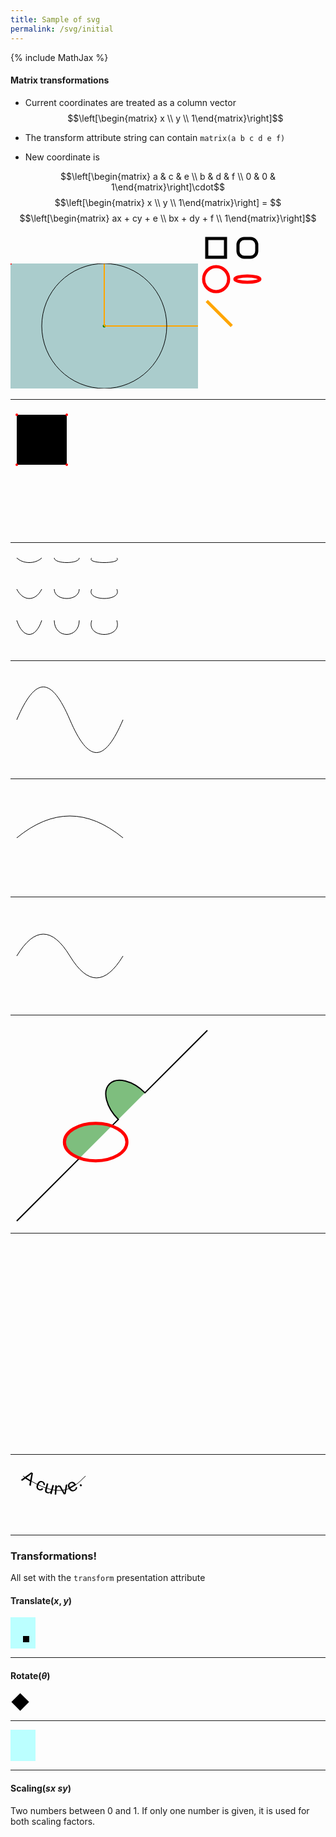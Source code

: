 ```yaml
---
title: Sample of svg
permalink: /svg/initial
---
```

{% include MathJax %}


#### Matrix transformations
* Current coordinates are treated as a column vector $$\left[\begin{matrix} x \\ y \\ 1\end{matrix}\right]$$

* The transform attribute string can contain `matrix(a b c d e f)`

* New coordinate is
<!-- $$\begin{equation}$$ -->
$$\left[\begin{matrix} a & c & e \\ b & d & f \\ 0 & 0 & 1\end{matrix}\right]\cdot$$
$$\left[\begin{matrix} x \\ y \\ 1\end{matrix}\right] = $$
$$\left[\begin{matrix} ax + cy + e \\ bx + dy + f \\ 1\end{matrix}\right]$$
<!-- $$\end{equation}$$ -->


<!-- Do not use xlink; Do not use DTD -->
<!-- <svg xmlns="http://www.w3.org/2000/svg" xmlns:ev="http://www.w3.org/2001/xml-events"> -->
<!--                a x's effect on x              -->
<!--                b x's effect on y              -->
<!--                c y's effect on x              -->
<!--                d y's effect on y              -->
<!--                e constant effect on x         -->
<!--                f constant effect on y         -->



<svg width="300" height="200" style="background-color:#acc;">
    <circle cx="0" cy="0" r="2" fill="red" />
    <g fill="white" stroke="green" transform="matrix(1 0 0 1 150 100) matrix(1 0 0 -1 0 0)">
        <circle cx="0" cy="0" r="2" fill="green" />
        <line x1="0" x2="150" y1="0" y2="0" stroke="orange" stroke-width="2"/>
        <line x1="0" x2="0" y1="0" y2="100" stroke="orange" stroke-width="2"/>
        <circle cx="0" cy="0" r="100" fill="none" stroke="black"/>
    </g>
</svg>


<!-- <svg version="1.1" width="300" height="200" xmlns="http://www.w3.org/2000/svg"> -->
<!--   <rect width="100%" height="100%" fill="#404040" /> -->
<!--   <circle cx="150" cy="100" r="80" fill="green" /> -->
<!--   <text x="150" y="125" font-size="60" text-anchor="middle" fill="white">SVG</text> -->
<!--   <rect x="0" y="0" width="100" height="100" /> -->
<!-- </svg> -->
<!-- <div style="padding:32"><hr></div> -->

<!-- <svg version="1.1" width="100" height="100" xmlns="http://www.w3.org/2000/svg"> -->
<!--   <rect width="100%" height="100%" fill="#404040" /> -->
<!-- </svg> -->


<svg width="200" height="250" version="2" xmlns="http://www.w3.org/2000/svg">
  <!-- rect -->
  <rect x="10" y="10" width="30" height="30" fill="transparent" stroke="black" stroke-width="5"/>
  <rect x="60" y="10" rx="10" ry="10" width="30" height="30" fill="transparent" stroke="black" stroke-width="5"/>

  <!-- circle -->
  <circle cx="25" cy="75" r="20" fill="transparent" stroke="red" stroke-width="5"/>

  <!-- ellipse -->
  <ellipse cx="75" cy="75" rx="20" ry="5" fill="transparent" stroke="red" stroke-width="5"/>

  <!-- line -->
  <line x1="10" x2="50" y1="110" y2="150" stroke="orange" stroke-width="5"/>

  <!-- polyline -->
  <polyline
      points="60 110 65 120 70 115 75 130 80 125 85 140 90 135 95 150 100 145"
      fill="transparent" stroke="orange" stroke-width="5"
  />

  <!-- polygon -->
  <polygon points="50 160 55 180 70 180 60 190 65 205 50 195 35 205 40 190 30 180 45 180"
      fill="transparent" stroke="green" stroke-width="5"/>

  <!-- path -->
  <path d="M20,230 Q40,205 50,230 T90,230" fill="none" stroke="blue" stroke-width="5"/>
</svg>


<hr>


<svg width="200" height="200" xmlns="http://www.w3.org/2000/svg">
  <!-- M moves the path to desired point -->
  <!-- m moves relative current location -->
  <!-- L line to -->
  <!-- l relative line to -->
  <!-- H draws a horizontal line -->
  <!-- V drawas a vertical line -->

  <path d="M 10 10 H 90 V 90 H 10 L 10 10"/>

  <!-- Use Z to close the path by "line to" starting point -->
  <!-- <path d="M 10 10 H 90 V 90 H 10 Z" fill="transparent" stroke="black"/> -->

  <!-- Points -->
  <circle cx="10" cy="10" r="2" fill="red"/>
  <circle cx="90" cy="90" r="2" fill="red"/>
  <circle cx="90" cy="10" r="2" fill="red"/>
  <circle cx="10" cy="90" r="2" fill="red"/>
</svg>


<hr>


<!-- Two types of bezier curves: -->
<!-- Cubic and Quadratic -->

<svg width="190" height="160" xmlns="http://www.w3.org/2000/svg">
  <!-- Cubic C/c -->
  <!-- C x1 y1, x2 y2, x y -->
  <!-- (or) -->
  <!-- c dx1 dy1, dx2 dy2, dx dy -->

  <path d="M 10 10 C 20 20, 40 20, 50 10" stroke="black" fill="transparent"/>
  <path d="M 70 10 C 70 20, 110 20, 110 10" stroke="black" fill="transparent"/>
  <path d="M 130 10 C 120 20, 180 20, 170 10" stroke="black" fill="transparent"/>
  <path d="M 10 60 C 20 80, 40 80, 50 60" stroke="black" fill="transparent"/>
  <path d="M 70 60 C 70 80, 110 80, 110 60" stroke="black" fill="transparent"/>
  <path d="M 130 60 C 120 80, 180 80, 170 60" stroke="black" fill="transparent"/>
  <path d="M 10 110 C 20 140, 40 140, 50 110" stroke="black" fill="transparent"/>
  <path d="M 70 110 C 70 140, 110 140, 110 110" stroke="black" fill="transparent"/>
  <path d="M 130 110 C 120 140, 180 140, 170 110" stroke="black" fill="transparent"/>
</svg>


<hr>


<svg width="190" height="160" xmlns="http://www.w3.org/2000/svg">
  <!-- Smooth shapes are created by stringing together several cubic -->
  <!-- beziers with S/s -->
  <!-- S x2 y2, x y -->
  <!-- (or) -->
  <!-- s dx2 dy2, dx dy -->
  <!-- Example: -->
  <path d="M 10 80 C 40 10, 65 10, 95 80 S 150 150, 180 80" stroke="black" fill="transparent"/>
</svg>


<hr>


<svg width="190" height="160" xmlns="http://www.w3.org/2000/svg">
  <!-- Quadratic Q -->
  <!-- Q, requires two points, a control point and an end point -->
  <!-- The control point determines the slope at the start point and -->
  <!-- the endpoint -->
  <!-- With q both points are relative to the implicit start point -->
  <path d="M 10 80 Q 95 10 180 80" stroke="black" fill="transparent"/>
</svg>


<hr>


<svg width="190" height="160" xmlns="http://www.w3.org/2000/svg">
  <!-- As with the cubic Bézier curve, there is a shortcut for stringing -->
  <!-- together multiple quadratic Béziers, called with T. -->
  <!-- T x y -->
  <!-- (or) -->
  <!-- t dx dy -->
  <path d="M 10 80 Q 52.5 10, 95 80 T 180 80" stroke="black" fill="transparent"/>
</svg>



<hr>


<svg width="320" height="320" xmlns="http://www.w3.org/2000/svg">
  <!-- Arcs -->
  <!-- A rx ry x-axis-rotation large-arc-flag sweep-flag x y -->
  <!-- a rx ry x-axis-rotation large-arc-flag sweep-flag dx dy -->
  <!-- x-axis-rotation positive is clockwise -->
  <path
      d="
          M 10 315
          L 110 215
          A 30 50 -90 0 1 162.55 162.45
          L 172.55 152.45
          A 30 50 -45 0 1 215.1 109.9
          L 315 10
      "
      stroke="black"
      stroke-width="2"
      fill="green"
      fill-opacity="0.5"
  />
  <ellipse cx="136.275" cy="188.725" rx="50" ry="30" stroke="red" stroke-width="5" fill="transparent" />
</svg>


<hr>


<svg width="325" height="325" xmlns="http://www.w3.org/2000/svg">

  <!-- large-arc-flag: 0 == smaller arc, 1 == large arc -->
  <!-- Sweep: 0 == counter-clockwise, 1 == clockwise -->
  <!--     A rx ry x-axis-rotation large-arc-flag sweep-flag x   y -->
  <path d="M 80 80
           A 45 45, 0,             0,             0,         125 125
           L 125 80 Z" fill="green"/>
  <path d="M 230 80
           A 45 45, 0,             1,             0,         275 125
           L 275 80 Z" fill="red"/>
  <path d="M 80 230
           A 45 45, 0,             0,             1,         125 275
           L 125 230 Z" fill="purple"/>
  <path d="M 230 230
           A 45 45, 0,             1,             1,         275 275
           L 275 230 Z" fill="blue"/>
</svg>


<hr>


<svg width="200" height="100" xmlns="http://www.w3.org/2000/svg">
  <path id="my_path" d="M 20,20 C 80,60 100,40 120,20" fill="transparent" stroke="black"/>
  <text>
    <textPath xmlns:xlink="http://www.w3.org/1999/xlink" xlink:href="#my_path">
      A curve.
    </textPath>
  </text>
  <!-- dominant-baseline can be auto, middle or hanging -->
  <style>
    <![CDATA[
      text{
        dominant-baseline: middle;
        font: 28px Verdana, Helvetica, Arial, sans-serif;
      }
    ]]>
  </style>
</svg>


<hr>

### Transformations!
All set with the `transform` presentation attribute

#### Translate$(x, y)$

<svg width="40" height="50" style="background-color:#bff;">
  <rect x="0" y="0" width="10" height="10" transform="translate(20,30)" />
</svg>

<hr>

#### Rotate$(\theta)$

<svg width="31" height="31">
  <rect x="12" y="-10" width="20" height="20" transform="rotate(45)" />
</svg>

<hr>


<svg width="40" height="50" style="background-color:#bff;">
  <rect
    x="0"
    y="0"
    width="10"
    height="10"
    transform="rotate(45) translate(30,40)"
  />
</svg>


<hr>


#### Scaling$(sx\ sy)$
Two numbers between 0 and 1. If only one number is given, it is
used for both scaling factors.
